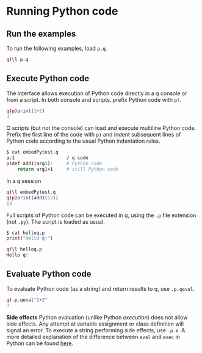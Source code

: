 # Running Python code


## Run the examples

To run the following examples, load `p.q`.
```q
q)\l p.q
```


## Execute Python code

The interface allows execution of Python code directly in a q console or from a script. In both console and scripts, prefix Python code with `p)`.
```q
q)p)print(1+2)
3
```

Q scripts (but not the console) can load and execute multiline Python code. Prefix the first line of the code with `p)` and indent subsequent lines of Python code according to the usual Python indentation rules.

```bash
$ cat embedPytest.q
a:1                   / q code
p)def add1(arg1):     # Python code
    return arg1+1     # still Python code
```
In a q session
```q
q)\l embedPytest.q
q)p)print(add1(12))
13
```

Full scripts of Python code can be executed in q, using the `.p` file extension (not `.py`). The script is loaded as usual.

```bash
$ cat helloq.p 
print("Hello q!")
```

```q
q)\l helloq.p
Hello q!
```


## Evaluate Python code

To evaluate Python code (as a string) and return results to q, use `.p.qeval`.  

```q
q).p.qeval"1+2"
3
```

**Side effects** Python evaluation (unlike Python _execution_) does not allow side effects. Any attempt at variable assignment or class definition will signal an error. To execute a string performing side effects, use `.p.e`. A more detailed explanation of the difference between `eval` and `exec` in Python can be found [here](https://stackoverflow.com/questions/2220699/whats-the-difference-between-eval-exec-and-compile-in-python).


